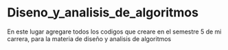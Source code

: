 # Diseno_y_analisis_de_algoritmos
En este lugar agregare todos los codigos que creare en el semestre 5 de mi carrera, para la materia de diseño y analisis de algoritmos
